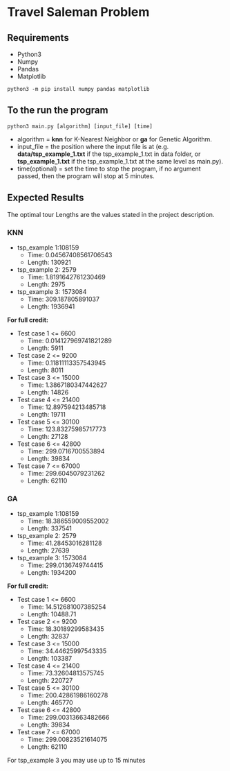 # Travel Saleman Problem

## Requirements
* Python3
* Numpy
* Pandas
* Matplotlib

```
python3 -m pip install numpy pandas matplotlib
```

## To the run the program

```
python3 main.py [algorithm] [input_file] [time]
```

* algorithm = **knn** for K-Nearest Neighbor or **ga** for Genetic Algorithm.
* input_file = the position where the input file is at (e.g. **data/tsp_example_1.txt** if the tsp_example_1.txt in data folder, or **tsp_example_1.txt** if the tsp_example_1.txt at the same level as main.py).
* time(optional) = set the time to stop the program, if no argument passed, then the program will stop at 5 minutes.

## Expected Results
The optimal tour Lengths are the values stated in the project description.

### KNN

* tsp_example 1:108159
    * Time: 0.04567408561706543
    * Length: 130921
* tsp_example 2: 2579 
    * Time: 1.8191642761230469
    * Length: 2975
* tsp_example 3: 1573084
    * Time: 309.187805891037
    * Length: 1936941

**For full credit:**

* Test case 1 <= 6600
    * Time: 0.014127969741821289
    * Length: 5911
* Test case 2 <= 9200
    * Time: 0.11811113357543945
    * Length: 8011
* Test case 3 <= 15000
    * Time: 1.3867180347442627
    * Length: 14826
* Test case 4 <= 21400
    * Time: 12.897594213485718
    * Length: 19711 
* Test case 5 <= 30100
    * Time: 123.83275985717773
    * Length: 27128
* Test case 6 <= 42800
    * Time: 299.0716700553894
    * Length: 39834
* Test case 7 <= 67000
    * Time: 299.6045079231262
    * Length: 62110

### GA
* tsp_example 1:108159
    * Time: 18.386559009552002
    * Length: 337541
* tsp_example 2: 2579 
    * Time: 41.28453016281128
    * Length: 27639
* tsp_example 3: 1573084
    * Time: 299.0136749744415
    * Length: 1934200

**For full credit:**

* Test case 1 <= 6600
    * Time: 14.512681007385254
    * Length: 10488.71
* Test case 2 <= 9200
    * Time: 18.30189299583435
    * Length: 32837
* Test case 3 <= 15000
    * Time: 34.44625997543335
    * Length: 103387
* Test case 4 <= 21400
    * Time: 73.32604813575745
    * Length: 220727
* Test case 5 <= 30100
    * Time: 200.42861986160278
    * Length: 465770
* Test case 6 <= 42800
    * Time: 299.00313663482666
    * Length: 39834
*  Test case 7 <= 67000
    * Time: 299.00823521614075
    * Length: 62110

For tsp_example 3 you may use up to 15 minutes